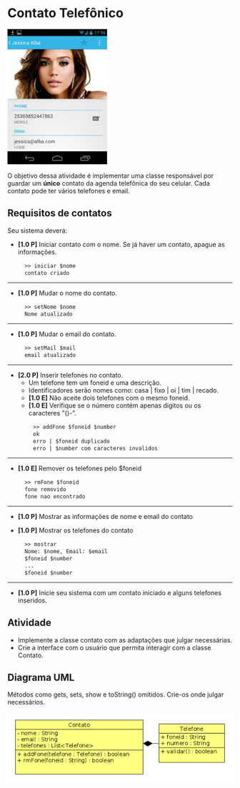 # Contato Telefônico
![](figura.png)

O objetivo dessa atividade é implementar uma classe responsável por guardar um **único** contato da agenda telefônica do seu celular. Cada contato pode ter vários telefones e email.

## Requisitos de contatos
Seu sistema deverá:

- **[1.0 P]** Iniciar contato com o nome. Se já haver um contato, apague as informações.

        >> iniciar $nome
        contato criado

---
- **[1.0 P]** Mudar o nome do contato.

        >> setNome $nome
        Nome atualizado

---
- **[1.0 P]** Mudar o email do contato.

        >> setMail $mail
        email atualizado

---
- **[2.0 P]** Inserir telefones no contato.
    - Um telefone tem um foneid e uma descrição.
    - Identificadores serão nomes como: casa | fixo | oi | tim | recado.
    - **[1.0 E]** Não aceite dois telefones com o mesmo foneid.
    - **[1.0 E]** Verifique se o número contém apenas dígitos ou os caracteres "()-".
```
        >> addFone $foneid $number
        ok
        erro | $foneid duplicado
        erro | $number com caracteres invalidos
```
---
- **[1.0 E]** Remover os telefones pelo $foneid

        >> rmFone $foneid
        fone removido
        fone nao encontrado

---
- **[1.0 P]** Mostrar as informações de nome e email do contato
- **[1.0 P]** Mostrar os telefones do contato

        >> mostrar
        Nome: $nome, Email: $email
        $foneid $number 
        ...
        $foneid $number

---
- **[1.0 P]** Inicie seu sistema com um contato iniciado e alguns telefones inseridos.

## Atividade

- Implemente a classe contato com as adaptações que julgar necessárias.
- Crie a interface com o usuário que permita interagir com a classe Contato.

## Diagrama UML
Métodos como gets, sets, show e toString() omitidos. Crie-os onde julgar necessários.

![](diagrama.png)
